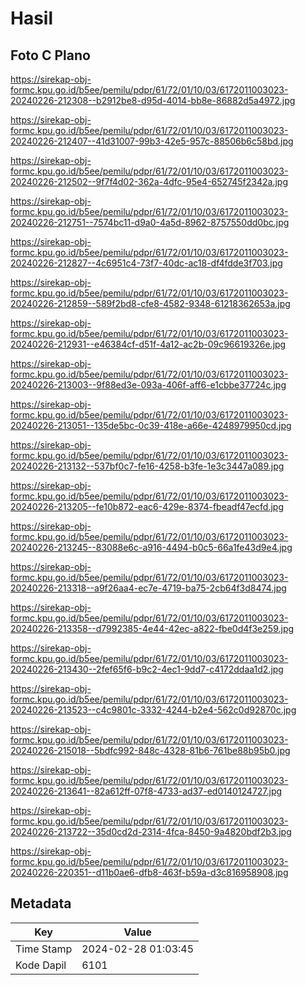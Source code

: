 # Hasil

## Foto C Plano

https://sirekap-obj-formc.kpu.go.id/b5ee/pemilu/pdpr/61/72/01/10/03/6172011003023-20240226-212308--b2912be8-d95d-4014-bb8e-86882d5a4972.jpg

https://sirekap-obj-formc.kpu.go.id/b5ee/pemilu/pdpr/61/72/01/10/03/6172011003023-20240226-212407--41d31007-99b3-42e5-957c-88506b6c58bd.jpg

https://sirekap-obj-formc.kpu.go.id/b5ee/pemilu/pdpr/61/72/01/10/03/6172011003023-20240226-212502--9f7f4d02-362a-4dfc-95e4-652745f2342a.jpg

https://sirekap-obj-formc.kpu.go.id/b5ee/pemilu/pdpr/61/72/01/10/03/6172011003023-20240226-212751--7574bc11-d9a0-4a5d-8962-8757550dd0bc.jpg

https://sirekap-obj-formc.kpu.go.id/b5ee/pemilu/pdpr/61/72/01/10/03/6172011003023-20240226-212827--4c6951c4-73f7-40dc-ac18-df4fdde3f703.jpg

https://sirekap-obj-formc.kpu.go.id/b5ee/pemilu/pdpr/61/72/01/10/03/6172011003023-20240226-212859--589f2bd8-cfe8-4582-9348-61218362653a.jpg

https://sirekap-obj-formc.kpu.go.id/b5ee/pemilu/pdpr/61/72/01/10/03/6172011003023-20240226-212931--e46384cf-d51f-4a12-ac2b-09c96619326e.jpg

https://sirekap-obj-formc.kpu.go.id/b5ee/pemilu/pdpr/61/72/01/10/03/6172011003023-20240226-213003--9f88ed3e-093a-406f-aff6-e1cbbe37724c.jpg

https://sirekap-obj-formc.kpu.go.id/b5ee/pemilu/pdpr/61/72/01/10/03/6172011003023-20240226-213051--135de5bc-0c39-418e-a66e-4248979950cd.jpg

https://sirekap-obj-formc.kpu.go.id/b5ee/pemilu/pdpr/61/72/01/10/03/6172011003023-20240226-213132--537bf0c7-fe16-4258-b3fe-1e3c3447a089.jpg

https://sirekap-obj-formc.kpu.go.id/b5ee/pemilu/pdpr/61/72/01/10/03/6172011003023-20240226-213205--fe10b872-eac6-429e-8374-fbeadf47ecfd.jpg

https://sirekap-obj-formc.kpu.go.id/b5ee/pemilu/pdpr/61/72/01/10/03/6172011003023-20240226-213245--83088e6c-a916-4494-b0c5-66a1fe43d9e4.jpg

https://sirekap-obj-formc.kpu.go.id/b5ee/pemilu/pdpr/61/72/01/10/03/6172011003023-20240226-213318--a9f26aa4-ec7e-4719-ba75-2cb64f3d8474.jpg

https://sirekap-obj-formc.kpu.go.id/b5ee/pemilu/pdpr/61/72/01/10/03/6172011003023-20240226-213358--d7992385-4e44-42ec-a822-fbe0d4f3e259.jpg

https://sirekap-obj-formc.kpu.go.id/b5ee/pemilu/pdpr/61/72/01/10/03/6172011003023-20240226-213430--2fef65f6-b9c2-4ec1-9dd7-c4172ddaa1d2.jpg

https://sirekap-obj-formc.kpu.go.id/b5ee/pemilu/pdpr/61/72/01/10/03/6172011003023-20240226-213523--c4c9801c-3332-4244-b2e4-562c0d92870c.jpg

https://sirekap-obj-formc.kpu.go.id/b5ee/pemilu/pdpr/61/72/01/10/03/6172011003023-20240226-215018--5bdfc992-848c-4328-81b6-761be88b95b0.jpg

https://sirekap-obj-formc.kpu.go.id/b5ee/pemilu/pdpr/61/72/01/10/03/6172011003023-20240226-213641--82a612ff-07f8-4733-ad37-ed0140124727.jpg

https://sirekap-obj-formc.kpu.go.id/b5ee/pemilu/pdpr/61/72/01/10/03/6172011003023-20240226-213722--35d0cd2d-2314-4fca-8450-9a4820bdf2b3.jpg

https://sirekap-obj-formc.kpu.go.id/b5ee/pemilu/pdpr/61/72/01/10/03/6172011003023-20240226-220351--d11b0ae6-dfb8-463f-b59a-d3c816958908.jpg


## Metadata

| Key        | Value               |
| ---------- | ------------------- |
| Time Stamp | 2024-02-28 01:03:45 |
| Kode Dapil | 6101                |



